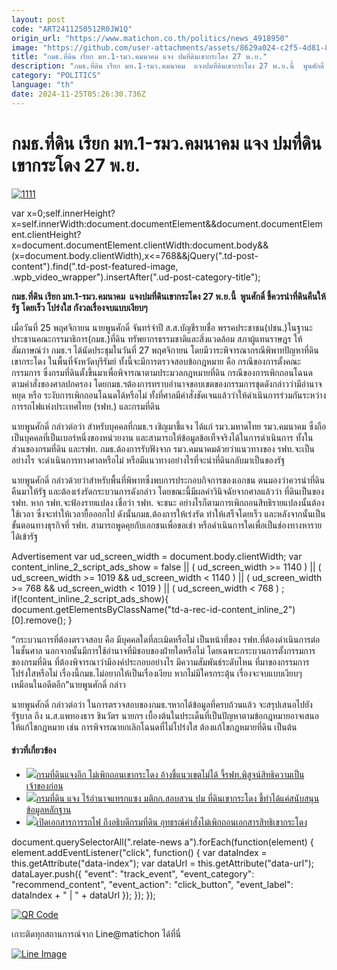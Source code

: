 ```yaml
---
layout: post
code: "ART2411250512R0JW1Q"
origin_url: "https://www.matichon.co.th/politics/news_4918950"
image: "https://github.com/user-attachments/assets/8629a024-c2f5-4d81-8634-30bd6e7fcc4f"
title: "กมธ.ที่ดิน เรียก มท.1-รมว.คมนาคม แจง ปมที่ดินเขากระโดง 27 พ.ย."
description: "กมธ.ที่ดิน เรียก มท.1-รมว.คมนาคม  แจงปมที่ดินเขากระโดง 27 พ.ย.นี้  พูนศักดิ์ ชี้ควรนำที่ดินคืนให้รัฐ โดยเร็ว โปร่งใส กังวลเรื่องจบแบบเงียบๆ"
category: "POLITICS"
language: "th"
date: 2024-11-25T05:26:30.736Z
---
```


# กมธ.ที่ดิน เรียก มท.1-รมว.คมนาคม แจง ปมที่ดินเขากระโดง 27 พ.ย.

[![](https://www.matichon.co.th/wp-content/uploads/2024/11/1111-12.jpg "1111")](https://www.matichon.co.th/wp-content/uploads/2024/11/1111-12.jpg)

var x=0;self.innerHeight?x=self.innerWidth:document.documentElement&&document.documentElement.clientHeight?x=document.documentElement.clientWidth:document.body&&(x=document.body.clientWidth),x<=768&&jQuery(".td-post-content").find(".td-post-featured-image, .wpb\_video\_wrapper").insertAfter(".ud-post-category-title");

**กมธ.ที่ดิน เรียก มท.1-รมว.คมนาคม  แจงปมที่ดินเขากระโดง 27 พ.ย.นี้  พูนศักดิ์ ชี้ควรนำที่ดินคืนให้รัฐ โดยเร็ว โปร่งใส กังวลเรื่องจบแบบเงียบๆ**

เมื่อวันที่ 25 พฤศจิกายน นายพูนศักดิ์ จันทร์จำปี ส.ส.บัญชีรายชื่อ พรรคประชาชน(ปชน.)ในฐานะประธานคณะกรรมาธิการ(กมธ.)ที่ดิน ทรัพยากรธรรมชาติและสิ่งแวดล้อม สภาผู้แทนราษฎร ให้สัมภาษณ์ว่า กมธ.ฯ ได้นัดประชุมในวันที่ 27 พฤศจิกายน โดยมีวาระพิจารณากรณีพิพาทปัญหาที่ดินเขากระโดง ในพื้นที่จังหวัดบุรีรัมย์ ทั้งนี้จะมีการตรวจสอบข้อกฎหมาย คือ กรณีของการตั้งคณะกรรมการ ซึ่งกรมที่ดินตั้งขึ้นมาเพื่อพิจารณาตามประมวลกฎหมายที่ดิน กรณีของการเพิกถอนโฉนด ตามคำสั่งของศาลปกครอง โดยกมธ.ฯต้องการทราบอำนาจขอบเขตของกรรมการชุดดังกล่าวว่ามีอำนาจหยุด หรือ ระงับการเพิกถอนโฉนดได้หรือไม่ ทั้งที่ศาลมีคำสั่งชัดเจนแล้วว่าให้ดำเนินการร่วมกันระหว่างการรถไฟแห่งประเทศไทย (รฟท.) และกรมที่ดิน

นายพูนศักดิ์ กล่าวต่อว่า สำหรับบุคคลที่กมธ.ฯ เชิญมาชี้แจง ได้แก่ รมว.มหาดไทย รมว.คมนาคม ซึ่งถือเป็นบุคคลที่เป็นเบอร์หนึ่งของหน่วยงาน และสามารถให้ข้อมูลข้อเท็จจริงได้ในการดำเนินการ ทั้งในส่วนของกรมที่ดิน และรฟท. กมธ.ต้องการรับฟังจาก รมว.คมนาคมด้วยว่าแนวทางของ รฟท.จะเป็นอย่างไร จะดำเนินการทางศาลหรือไม่ หรือมีแนวทางอย่างไรที่จะนำที่ดินกลับมาเป็นของรัฐ

นายพูนศักดิ์ กล่าวด้วยว่าสำหรับพื้นที่พิพาทซึ่งพบการประกอบกิจการของเอกชน ตนมองว่าควรนำที่ดินคืนมาให้รัฐ และต้องเร่งรัดกระบวนการดังกล่าว โดยขณะนี้มีผลคำวินิจฉัยจากศาลแล้วว่า ที่ดินเป็นของ รฟท. หาก รฟท.จะฟ้องรายแปลง เชื่อว่า รฟท. จะชนะ อย่างไรก็ตามการเพิกถอนสิทธิรายแปลงนั้นต้องใช้เวลา ซึ่งจะทำให้เวลายื้อออกไป ดังนั้นกมธ.ต้องการให้เร่งรัด ทำให้เสร็จโดยเร็ว และหลังจากนั้นเป็นขั้นตอนทางธุรกิจที่ รฟท. สามารถพูดคุยกับเอกชนเพื่อขอเช่า หรือดำเนินการใดเพื่อเป็นช่องทางหารายได้เข้ารัฐ

Advertisement var ud\_screen\_width = document.body.clientWidth; var content\_inline\_2\_script\_ads\_show = false || ( ud\_screen\_width >= 1140 ) || ( ud\_screen\_width >= 1019 && ud\_screen\_width < 1140 ) || ( ud\_screen\_width >= 768 && ud\_screen\_width < 1019 ) || ( ud\_screen\_width < 768 ) ; if(!content\_inline\_2\_script\_ads\_show){ document.getElementsByClassName("td-a-rec-id-content\_inline\_2")\[0\].remove(); }

“กระบวนการที่ต้องตรวจสอบ คือ มีบุคคลใดที่ละเมิดหรือไม่ เป็นหน้าที่ของ รฟท.ที่ต้องดำเนินการต่อในชั้นศาล นอกจากนั้นมีการใช้อำนาจที่มิชอบของฝ่ายใดหรือไม่ โดยเฉพาะกระบวนการตั้งกรรมการของกรมที่ดิน ที่ต้องพิจารณาว่ามีองค์ประกอบอย่างไร มีความสัมพันธ์ระดับไหน ที่มาของกรรมการโปร่งใสหรือไม่ เรื่องนี้กมธ.ไม่อยากให้เป็นเรื่องเงียบ หากไม่มีใครกระตุ้น เรื่องจะจบแบบเงียบๆ เหมือนในอดีตอีก”นายพูนศักดิ์ กล่าว

นายพูนศักดิ์ กล่าวต่อว่า ในการตรวจสอบของกมธ.ฯหากได้ข้อมูลที่ครบถ้วนแล้ว จะสรุปเสนอไปยังรัฐบาล ถึง น.ส.แพทองธาร ชินวัตร นายกฯ เบื้องต้นในประเด็นที่เป็นปัญหาตามข้อกฎหมายอาจเสนอให้แก้ไขกฎหมาย เช่น การพิจารณายกเลิกโฉนดที่ไม่โปร่งใส ต้องแก้ไขกฎหมายที่ดิน เป็นต้น

#### ข่าวที่เกี่ยวข้อง

*   [![](https://www.matichon.co.th/wp-content/uploads/2024/11/c344.jpg)กรมที่ดินแจงอีก ไม่เพิกถอนเขากระโดง อ้างชี้แนวเขตไม่ได้ จี้รฟท.พิสูจน์สิทธิความเป็นเจ้าของก่อน](https://www.matichon.co.th/politics/news_4918750)
*   [![](https://www.matichon.co.th/wp-content/uploads/2024/11/l728-4.jpg)กรมที่ดิน แจง ไร้อำนาจแทรกแซง มติกก.สอบสวน ปม ที่ดินเขากระโดง ชี้ทำได้แค่สนับสนุนข้อมูลหลักฐาน](https://www.matichon.co.th/politics/news_4913818)
*   [![](https://www.matichon.co.th/wp-content/uploads/2024/11/kradong1.jpg)เปิดเอกสารการรถไฟ ถึงอธิบดีกรมที่ดิน อุทธรณ์คำสั่งไม่เพิกถอนเอกสารสิทธิเขากระโดง](https://www.matichon.co.th/politics/news_4907086)

document.querySelectorAll(".relate-news a").forEach(function(element) { element.addEventListener("click", function() { var dataIndex = this.getAttribute("data-index"); var dataUrl = this.getAttribute("data-url"); dataLayer.push({ "event": "track\_event", "event\_category": "recommend\_content", "event\_action": "click\_button", "event\_label": dataIndex + " | " + dataUrl }); }); });

[![QR Code](https://www.matichon.co.th/wp-content/uploads/2023/07/wob1371z.jpg)](https://lin.ee/ht0nDxX)

เกาะติดทุกสถานการณ์จาก Line@matichon ได้ที่นี่

[![Line Image](https://www.matichon.co.th/wp-content/uploads/2023/07/th.png)](https://lin.ee/ht0nDxX)